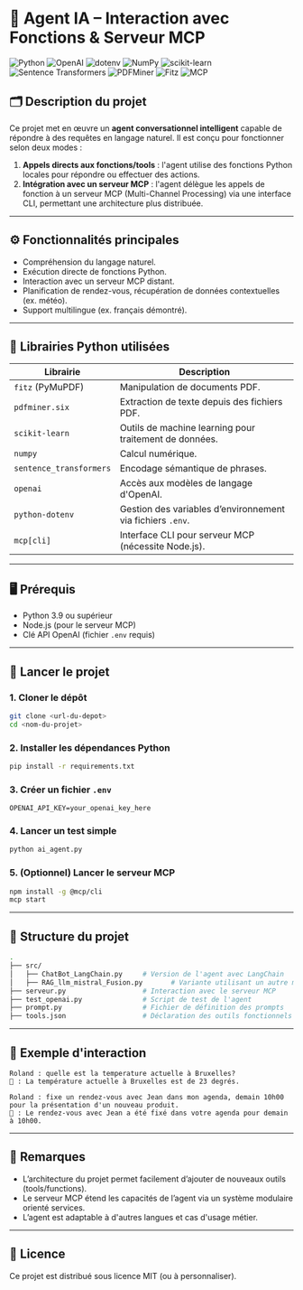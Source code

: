 
# 🧠 Agent IA – Interaction avec Fonctions & Serveur MCP

![Python](https://img.shields.io/badge/Python-3.9%2B-blue?logo=python&logoColor=white)
![OpenAI](https://img.shields.io/badge/OpenAI-API-black?logo=openai)
![dotenv](https://img.shields.io/badge/dotenv-env%20variables-9cf)
![NumPy](https://img.shields.io/badge/NumPy-numeric-orange?logo=numpy)
![scikit-learn](https://img.shields.io/badge/Scikit--Learn-ML-blue?logo=scikit-learn)
![Sentence Transformers](https://img.shields.io/badge/Sentence--Transformers-semantic-lightgrey)
![PDFMiner](https://img.shields.io/badge/pdfminer.six-PDF--parser-yellow)
![Fitz](https://img.shields.io/badge/Fitz-PDF--viewer-red)
![MCP](https://img.shields.io/badge/MCP-Server-green)


## 🗂️ Description du projet

Ce projet met en œuvre un **agent conversationnel intelligent** capable de répondre à des requêtes en langage naturel. Il est conçu pour fonctionner selon deux modes :

1. **Appels directs aux fonctions/tools** : l'agent utilise des fonctions Python locales pour répondre ou effectuer des actions.
2. **Intégration avec un serveur MCP** : l'agent délègue les appels de fonction à un serveur MCP (Multi-Channel Processing) via une interface CLI, permettant une architecture plus distribuée.

---

## ⚙️ Fonctionnalités principales

- Compréhension du langage naturel.
- Exécution directe de fonctions Python.
- Interaction avec un serveur MCP distant.
- Planification de rendez-vous, récupération de données contextuelles (ex. météo).
- Support multilingue (ex. français démontré).

---

## 🧩 Librairies Python utilisées

| Librairie              | Description |
|------------------------|-------------|
| `fitz` (PyMuPDF)       | Manipulation de documents PDF. |
| `pdfminer.six`         | Extraction de texte depuis des fichiers PDF. |
| `scikit-learn`         | Outils de machine learning pour traitement de données. |
| `numpy`                | Calcul numérique. |
| `sentence_transformers`| Encodage sémantique de phrases. |
| `openai`               | Accès aux modèles de langage d'OpenAI. |
| `python-dotenv`        | Gestion des variables d’environnement via fichiers `.env`. |
| `mcp[cli]`             | Interface CLI pour serveur MCP (nécessite Node.js). |

---

## 🖥️ Prérequis

- Python 3.9 ou supérieur
- Node.js (pour le serveur MCP)
- Clé API OpenAI (fichier `.env` requis)

---

## 🚀 Lancer le projet

### 1. Cloner le dépôt

```bash
git clone <url-du-depot>
cd <nom-du-projet>
```

### 2. Installer les dépendances Python

```bash
pip install -r requirements.txt
```

### 3. Créer un fichier `.env`

```env
OPENAI_API_KEY=your_openai_key_here
```

### 4. Lancer un test simple

```bash
python ai_agent.py
```

### 5. (Optionnel) Lancer le serveur MCP

```bash
npm install -g @mcp/cli
mcp start
```

---

## 📁 Structure du projet

```bash
.
├── src/
│   ├── ChatBot_LangChain.py     # Version de l'agent avec LangChain
│   ├── RAG_llm_mistral_Fusion.py       # Variante utilisant un autre modèle
├── serveur.py                   # Interaction avec le serveur MCP
├── test_openai.py               # Script de test de l'agent
├── prompt.py                    # Fichier de définition des prompts
├── tools.json                   # Déclaration des outils fonctionnels
```

---

## 📸 Exemple d'interaction

```plaintext
Roland : quelle est la temperature actuelle à Bruxelles?
🤖 : La température actuelle à Bruxelles est de 23 degrés.

Roland : fixe un rendez-vous avec Jean dans mon agenda, demain 10h00 pour la présentation d'un nouveau produit.
🤖 : Le rendez-vous avec Jean a été fixé dans votre agenda pour demain à 10h00.
```

---

## 📌 Remarques

- L’architecture du projet permet facilement d’ajouter de nouveaux outils (tools/functions).
- Le serveur MCP étend les capacités de l’agent via un système modulaire orienté services.
- L’agent est adaptable à d'autres langues et cas d'usage métier.

---

## 📄 Licence

Ce projet est distribué sous licence MIT (ou à personnaliser).
